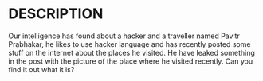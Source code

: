 # DESCRIPTION

Our intelligence has found about a hacker and a traveller named Pavitr Prabhakar, he likes to use hacker language and has recently posted some stuff on the internet about the places he visited. He have leaked something in the post with the picture of the place where he visited recently. Can you find it out what it is?

